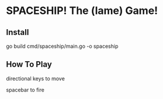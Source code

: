 # SPACESHIP! The (lame) Game!

## Install

go build cmd/spaceship/main.go -o spaceship

## How To Play

directional keys to move

spacebar to fire
